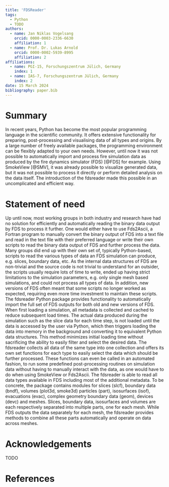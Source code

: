 ```yaml
---
title: 'FDSReader'
tags:
  - Python
  - TODO
authors:
  - name: Jan Niklas Vogelsang
    orcid: 0000-0003-2336-6630
    affiliation: 1
  - name: Prof. Dr. Lukas Arnold
    orcid: 0000-0002-5939-8995
    affiliation: 2
affiliations:
  - name: PGI-15, Forschungszentrum Jülich, Germany
    index: 1
  - name: IAS-7, Forschungszentrum Jülich, Germany
    index: 2
date: 15 March 2024
bibliography: paper.bib
---
```


# Summary

In recent years, Python has become the most popular programming language in the scientific community. It offers
extensive functionality for preparing, post-processing and visualising data of all types and origins. By
a large number of freely available packages, the programming environment can be flexibly adapted to your own
needs. However, until now it was not possible to automatically import and process fire simulation data as
produced by the fire dynamics simulator (FDS) [@FDS] for example. Using SmokeView [@SMV], it was
already possible to visualize generated data, but it was not possible to process it directly or perform detailed
analysis on the data itself. The introduction of the fdsreader made this possible in an uncomplicated and efficient way.

# Statement of need

Up until now, most working groups in both industry and research have had no solution for efficiently and
automatically reading the binary data output by FDS to process it further. One would either have to use Fds2Ascii, a
Fortran program to manually convert the binary output of FDS into a text file and read in the text file with their
preferred language or write their own scripts to read the binary data output of FDS and further process the data. Many
groups did end up with their own set of, typically Python-based, scripts to read the various types of data an FDS
simulation can produce, e.g. slices, boundary data, etc.
As the internal data structures of FDS are non-trivial and the source code is not trivial to understand for an outsider,
the scripts usually require lots of time to write, ended up having strict limitations to the simulation parameters,
e.g. only  single mesh based simulations, and could not process all types of data. In addition, new versions of FDS
often meant that some scripts no longer worked as expected, requiring even more time investment to maintain these scripts.
The fdsreader Python package provides functionality to automatically import the full set of FDS outputs for both old and
new versions of FDS.
When first loading a simulation, all metadata is collected and cached to reduce subsequent load times. The actual
data produced during the simulation such as the slice data for each time step, is not loaded until the data is accessed by the
user via Python, which then triggers loading the data into memory in the background and converting it to equivalent
Python data structures. This method minimizes initial loading time without sacrificing the ability to easily filter and
select the desired data. The fdsreader collects all data of the same type into one collection and offers its own set
functions for each type to easily select the data which should be further processed. These functions can even be called
in an automated fashion, to run some predefined post-processing routines on simulation data without having to manually
interact with the data, as one would have to do when using SmokeView or Fds2Ascii.
The fdsreader is able to read all data types available in FDS including most of the additional metadata. To be concrete,
the package contains modules for slices (slcf), boundary data (bndf), volumes (plot3d, smoke3d) particles (part),
isosurfaces (isof), evacuations (evac), complex geometry boundary data (geom), devices (devc) and meshes. Slices,
boundary data, isosurfaces and volumes are each respectively separated into multiple parts, one for each mesh. While FDS
outputs the data separately for each mesh, the fdsreader provides methods to combine all these parts automatically and
operate on data across meshes.

# Acknowledgements
TODO

# References
